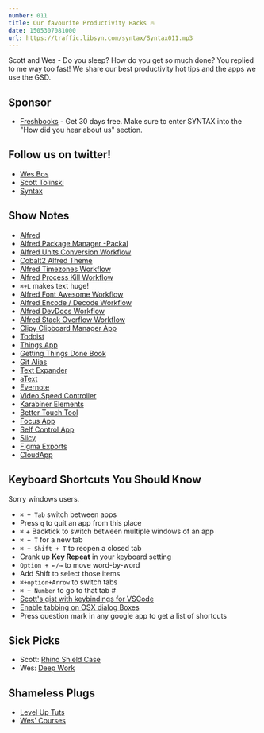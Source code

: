 ```yaml
---
number: 011
title: Our favourite Productivity Hacks 🔥
date: 1505307081000
url: https://traffic.libsyn.com/syntax/Syntax011.mp3
---
```


Scott and Wes - Do you sleep? How do you get so much done? You replied to me way too fast! We share our best productivity hot tips and the apps we use the GSD.

## Sponsor

- [Freshbooks](https://freshbooks.com/syntax) - Get 30 days free. Make sure to enter SYNTAX into the "How did you hear about us" section.

## Follow us on twitter!

- [Wes Bos](https://twitter.com/wesbos)
- [Scott Tolinski](https://twitter.com/stolinski)
- [Syntax](https://twitter.com/SyntaxFM)

## Show Notes

- [Alfred](https://www.alfredapp.com/)
- [Alfred Package Manager -Packal](http://www.packal.org/)
- [Alfred Units Conversion Workflow](http://www.packal.org/workflow/units)
- [Cobalt2 Alfred Theme](https://github.com/wesbos/Cobalt2-Alfred-Theme)
- [Alfred Timezones Workflow](http://www.packal.org/workflow/timezones)
- [Alfred Process Kill Workflow](https://github.com/ngreenstein/alfred-process-killer)
- `⌘+L` makes text huge!
- [Alfred Font Awesome Workflow](https://github.com/ruedap/alfred-font-awesome-workflow)
- [Alfred Encode / Decode Workflow](https://github.com/willfarrell/alfred-encode-decode-workflow)
- [Alfred DevDocs Workflow](https://github.com/yannickglt/alfred-devdocs)
- [Alfred Stack Overflow Workflow](https://github.com/deanishe/alfred-stackoverflow)
- [Clipy Clipboard Manager App](https://clipy-app.com/)
- [Todoist](https://en.todoist.com/)
- [Things App](https://culturedcode.com/things/)
- [Getting Things Done Book](https://www.amazon.ca/Getting-Things-Done-Stress-Free-Productivity/dp/0143126563/ref=pd_lpo_sbs_14_t_0?_encoding=UTF8&psc=1&refRID=MHJARXPDAEP4QJA5R0FP)
- [Git Alias](https://git-scm.com/book/en/v2/Git-Basics-Git-Aliases)
- [Text Expander](https://smilesoftware.com/textexpander)
- [aText](https://www.trankynam.com/atext/)
- [Evernote](https://evernote.com/)
- [Video Speed Controller](https://chrome.google.com/webstore/detail/video-speed-controller/nffaoalbilbmmfgbnbgppjihopabppdk?hl=en)
- [Karabiner Elements](https://github.com/tekezo/Karabiner-Elements/)
- [Better Touch Tool](https://www.boastr.net/)
- [Focus App](https://heyfocus.com/)
- [Self Control App](https://selfcontrolapp.com/)
- [Slicy](http://macrabbit.com/slicy/)
- [Figma Exports](https://www.figma.com)
- [CloudApp](https://my.cl.ly/r/0O0c442O0w1Z0n3W)

## Keyboard Shortcuts You Should Know

Sorry windows users.

- `⌘ + Tab` switch between apps
- Press `q` to quit an app from this place
- `⌘` + Backtick to switch between multiple windows of an app
- `⌘ + T` for a new tab
- `⌘ + Shift + T` to reopen a closed tab
- Crank up **Key Repeat** in your keyboard setting
- `Option + ←/→` to move word-by-word
- Add Shift to select those items
- `⌘+option+Arrow` to switch tabs
- `⌘ + Number` to go to that tab #
- [Scott's gist with keybindings for VSCode](https://gist.github.com/stolinski/f49adedf7053b76634f437e824188a70)
- [Enable tabbing on OSX dialog Boxes](http://wesbos.com/osx-dialog-boxes-keyboard-tab/)
- Press question mark in any google app to get a list of shortcuts

## Sick Picks

- Scott: [Rhino Shield Case](http://amzn.to/2iXXxZE)
- Wes: [Deep Work](https://www.amazon.ca/Deep-Work-Focused-Success-Distracted/dp/1455586692)

## Shameless Plugs

- [Level Up Tuts](https://www.leveluptutorials.com/)
- [Wes' Courses](https://wesbos.com/courses)
